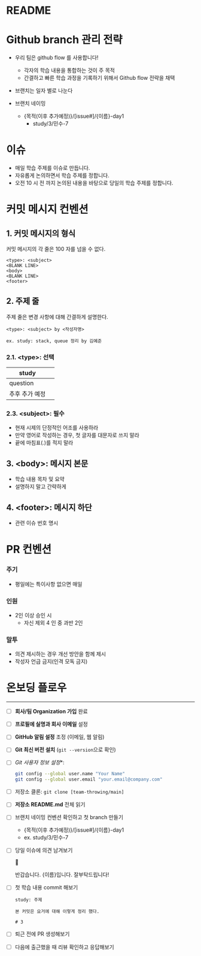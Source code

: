 # README

# Github branch 관리 전략

- 우리 팀은 github flow 를 사용합니다!
    - 각자의 학습 내용을 통합하는 것이 주 목적
    - 간결하고 빠른 학습 과정을 기록하기 위해서 Github flow 전략을 채택

- 브랜치는 일자 별로 나눈다

- 브랜치 네이밍
    - {목적(이후 추가예정)}/[issue#]/{이름}-day1
        - study/3/민수-7

# 이슈

- 매일 학습 주제를 이슈로 만듭니다.
- 자유롭게 논의하면서 학습 주제를 정합니다.
- 오전 10 시 전 까지 논의된 내용을 바탕으로 당일의 학습 주제를 정합니다.

# 커밋 메시지 컨벤션

## 1. 커밋 메시지의 형식

커밋 메시지의 각 줄은 100 자를 넘을 수 없다.

```
<type>: <subject>
<BLANK LINE>
<body>
<BLANK LINE>
<footer>
```

## 2. 주제 줄

주제 줄은 변경 사항에 대해 간결하게 설명한다.

```
<type>: <subject> by <작성자명>

ex. study: stack, queue 정리 by 김예준
```

### 2.1. \<type>: 선택

| study |  |
| --- | --- |
| question |  |
| 추후 추가 예정 |  |

### 2.3. \<subject>: 필수

- 현재 시제의 단정적인 어조를 사용하라
- 만약 영어로 작성하는 경우, 첫 글자를 대문자로 쓰지 말라
- 끝에 마침표(.)를 적지 말라

## 3. \<body>: 메시지 본문

- 학습 내용 목차 및 요약
- 설명하지 말고 간략하게

## 4. \<footer>: 메시지 하단

- 관련 이슈 번호 명시

# PR 컨벤션

### 주기

- 평일에는 특이사항 없으면 매일

### 인원

- 2인 이상 승인 시
    - 자신 제외 4 인 중 과반 2인

### 말투

- 의견 제시하는 경우 개선 방안을 함께 제시
- 작성자 언급 금지(인격 모독 금지)

# 온보딩 플로우

---

- [ ]  **회사/팀 Organization 가입** 완료
- [ ]  **프로필에 실명과 회사 이메일** 설정
- [ ]  **GitHub 알림 설정** 조정 (이메일, 웹 알림)
- [ ]  **Git 최신 버전 설치** (`git --version`으로 확인)
- [ ]  *Git 사용자 정보 설정**:
    
    ```bash
    git config --global user.name "Your Name"
    git config --global user.email "your.email@company.com"
    ```
    
- [ ]  저장소 클론: `git clone [team-throwing/main]`
- [ ]  **저장소 README.md** 전체 읽기
- [ ]  브랜치 네이밍 컨벤션 확인하고 첫 branch 만들기
    - {목적(이후 추가예정)}/[issue#]/{이름}-day1
    - ex. study/3/민수-7
- [ ]  당일 이슈에 의견 남겨보기
    
    <aside>
    👋
    
    반갑습니다. {이름}입니다. 잘부탁드립니다!
    
    </aside>
    
- [ ]  첫 학습 내용 commit 해보기
    
    ```
    study: 주제
    
    본 커밋은 요거에 대해 이렇게 정리 했다.
    
    # 3
    ```
    
- [ ]  퇴근 전에 PR 생성해보기
- [ ]  다음에 출근했을 때 리뷰 확인하고 응답해보기